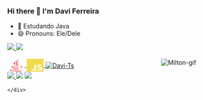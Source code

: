 ### Hi there 👋 I'm Davi Ferreira

- 🌱 Estudando Java
- 😄 Pronouns: Ele/Dele


 <div>
  <a href="https://github.com/DaviFerreira98">
  <img height="180em" src="https://github-readme-stats.vercel.app/api?username=DaviFerreira98&show_icons=true&theme=dark&include_all_commits=true&count_private=true"/>
  <img height="180em" src="https://github-readme-stats.vercel.app/api/top-langs/?username=DaviFerreira98&theme=dark&layout=compact&langs_count=20"/>                      
</div>

  <div style="display: inline_block"><br>
  <img align="center" alt="Davi-Ts" height="30" width="40" src="https://raw.githubusercontent.com/devicons/devicon/master/icons/java/java-plain.svg">
  <img align="center" alt="Davi-Js" height="30" width="40" src="https://raw.githubusercontent.com/devicons/devicon/master/icons/javascript/javascript-plain.svg">
  <img align="center" alt="Davi-Ts" height="30" width="40" src="https://cdn.jsdelivr.net/gh/devicons/devicon/icons/mysql/mysql-plain-wordmark.svg">
 
  <img align="right" alt="Milton-gif" height="120" width="150" src="https://tenor.com/view/hello-hey-hi-kitty-gif-12062520.gif">
</div>
  
  <div> 
  <a href="https://www.linkedin.com/in/davi-ferreira-da-silva-8561b6125/" target="_blank"><img src="https://img.shields.io/badge/-LinkedIn-%230077B5?style=for-the-badge&logo=linkedin&logoColor=white" target="_blank" /a>
  <a href="https://www.instagram.com/davi98_ferreira/" target="_blank"><img src="https://img.shields.io/badge/-Instagram-%23E4405F?style=for-the-badge&logo=instagram&logoColor=white" target="_blank"></a>
   <a href="https://mail.google.com/mail/u/1/?ogbl#inbox" target="_blank"><img src="https://img.shields.io/badge/Gmail-D14836?style=for-the-badge&logo=gmail&logoColor=white" target="_blank"></a>
   
    </div>
  
